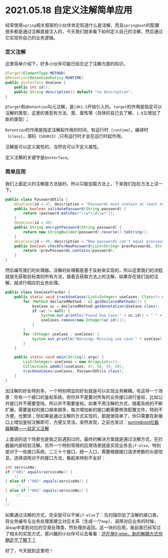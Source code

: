 # 2021.05.18 自定义注解简单应用

经常使用`spring`相关框架的小伙伴肯定知道什么是注解，而且`springboot`的配置很多都是通过注解直接注入的，今天我们就来看下如何定义自己的注解，然后通过它实现你自己的业务逻辑。

### 定义注解

这里简单介绍下，好多小伙伴可能已经忘记了注解方面的知识。

```java
@Target(ElementType.METHOD)
@Retention(RetentionPolicy.RUNTIME)
public @interface UseCase {
    public int id();
    public String description() default "no description";
}
```

`@Target`和`@Retention`叫元注解，是`jdk1.5`开始引入的。`target`的作用是指定可以注解的类型，这里的类型有方法、类、属性等（具体的自己去了解，`1.8`又增加了新的类型）；

`Retention`的作用是指定注解起作用的时间，有运行时（`runtime`），编译时（`class`），源码（`SOURCE`）,只有运行时才会在运行时起作用。

注解是可以定义属性的，当然也可以不定义属性。

定义注解的关键字是`@interface`。

### 简单应用

我们上面定义的注解是方法级的，所以只能加载方法上，下来我们加在方法上试一下。

```java
public class PasswordUtils {
    @UseCase(id = 47, description = "Passwords must contain at least one numeric")
    public boolean validatePassword(String password) {
        return (password.matches("\\w*\\d\\w*"));
    }
    @UseCase(id = 48)
    public String encryptPassword(String password) {
        return new StringBuilder(password).reverse().toString();
    }
    @UseCase(id = 49, description = "New passwords can't equal previously used ones")
    public boolean checkForNewPassword(List<String> prevPasswords, String password) {
        return !prevPasswords.contains(password);
    }
}
```

然后编写我们的处理器。注解的处理都是基于反射来实现的，所以这里我们的流程就是先获取目标类的所有方法，接着去获取方法上的注解，如果存在我们加的注解，就进行相应的业务处理。

```java
public class UseCaseTracker {
    public static void trackUseCases(List<Integer> useCases, Class<?> cl) {
        for (Method declaredMethod : cl.getDeclaredMethods()) {
            UseCase uc = declaredMethod.getAnnotation(UseCase.class);
            if (uc != null) {
                System.out.println("Found Use Case:" + uc.id() + " " + uc.description());
                useCases.remove(new Integer(uc.id()));
            }
        }
        for (Integer useCase : useCases) {
            System.out.println("Warning: Missing use case-" + useCase);
        }
    }

    public static void main(String[] args) {
        List<Integer> useCases = new ArrayList<>();
        Collections.addAll(useCases, 47, 48, 49, 50);
        trackUseCases(useCases, PasswordUtils.class);
    }
}
```

加注解的好处特别多，一个特别明显的好处就是可以实现业务解耦。有这样一个场景：你有一个接口的鉴权系统，但你并不是要对所有的业务接口进行鉴权，比如公共接口并不需要登陆，所以并不需要鉴权。如果不用注解的方式，随着系统的不断扩展，需要鉴权的接口越来越多，每次增加新的接口都需要修改配置文件，特别不方便，也繁琐；但如果是通过注解的方式实现的，那就很简单了，你只需要在新接口上增加鉴权注解即可，方便又灵活。突然发现，之前也发过：[springboot拦截器解耦——自定义注解](http://mp.weixin.qq.com/s?__biz=MjM5NDMwNzA0NQ==&mid=2648417256&idx=1&sn=d51d8645658e26f316afa3c20c44a26f&chksm=bea6cd6289d144749c7fa2d21891db5e959a82fe3550fccb4c54d08132acbdb2a8fcd069bc48&scene=21#wechat_redirect)

上面说的这个场景也是我之前遇到过的，最终的解决方案就是通过注解方式，在拦截器内部校验注解。另外一个特别常用的应用场景就是实现业务去`if-else`，特别是对于一些接口系统，二三十个接口，统一入口，需要根据接口请求参数的头部信息，选择调用对于的接口方法，看起来特别不友好：

```java
int serviceNo;
if ("001".equals(serviceNo)) {
    // ...
} else if ("002".equals(serviceNo)) {
     // ...
} else if ("002".equals(serviceNo)) {
     // ...
}
// ...
```

如果通过注解的方式，完全就可以干掉`if-else`了：先扫描你加了注解的接口类，将业务编号与业务处理类建立对应关系（生成一个`map`），调用对应业务的时候，从`map`中拿到对应的交易处理类，然处理并返回。这一块的应用，我前面已经写过了相关的实现方式，感兴趣的小伙伴可以去看看：[还在用if-else，新的解耦方式你确定不了解下？](https://mp.weixin.qq.com/s?__biz=MjM5NDMwNzA0NQ==&tempkey=MTExM19VNnUvamRQZDhpS0cwbkZTTExSMVNzOExZZTBWWEJPd0hxcnBCZkZLdTFFM1dnckNaMUFUQ1NtcmN5b21UN2NwYjhSN1F1X05OWlJMQldJakFSR2FSeFctQzd0d0FOczRZc2l6Q1lHNldadGdKb3loSk00NXBNaTBhX3V5eDdiTmdseVM1ZTRGd1B3cXljWHNONV9YemdKTXlKSUhiS2IxSU9HWHBnfn4%3D&chksm=3ea6f07d09d1796b4c63f1c16e5b846dd25c204447cc42306af7ba7c99ed3ad8c0be403eb713#rd)

好了，今天就到这里吧！

